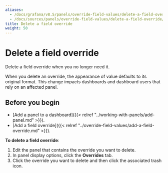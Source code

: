 ```yaml
---
aliases:
  - /docs/grafana/v8.5/panels/override-field-values/delete-a-field-override/
  - /docs/sources/panels/override-field-values/delete-a-field-override/
title: Delete a field override
weight: 50
---
```


# Delete a field override

Delete a field override when you no longer need it.

When you delete an override, the appearance of value defaults to its original format. This change impacts dashboards and dashboard users that rely on an affected panel.

## Before you begin

- [Add a panel to a dashboard]({{< relref "../working-with-panels/add-panel.md" >}}).
- [Add a field override]({{< relref "../override-field-values/add-a-field-override.md" >}}).

**To delete a field override**:

1. Edit the panel that contains the override you want to delete.
1. In panel display options, click the **Overrides** tab.
1. Click the override you want to delete and then click the associated trash icon.
